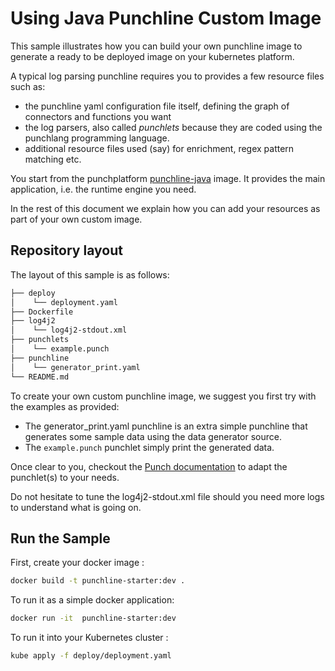 # Using Java Punchline Custom Image

This sample illustrates how you can build your own punchline image to generate a ready to be deployed image on your
kubernetes platform.

A typical log parsing punchline requires you to provides a few resource files such as:
* the punchline yaml configuration file itself, defining the graph of connectors and functions you want
* the log parsers, also called *punchlets* because they are coded using the punchlang programming language.
* additional resource files used (say) for enrichment, regex pattern matching etc.

You start from the
punchplatform [punchline-java](https://github.com/punchplatform/punch-license/pkgs/container/punchline-java) image. It
provides the main application, i.e. the runtime engine you need.

In the rest of this document we explain how you can add your resources as part of your own custom image.

## Repository layout

The layout of this sample is as follows:

```sh
├── deploy
│    └── deployment.yaml
├── Dockerfile
├── log4j2
│    └── log4j2-stdout.xml
├── punchlets
│    └── example.punch
├── punchline
│    └── generator_print.yaml
└── README.md
```

To create your own custom punchline image, we suggest you first try with the examples as provided:

* The generator_print.yaml punchline is an extra simple punchline that generates some sample data using the data
  generator source.
* The `example.punch` punchlet simply print the generated data.

Once clear to you, checkout the [Punch documentation](https://doc.punchplatform.com) to adapt the punchlet(s)
to your needs.

Do not hesitate to tune the log4j2-stdout.xml file should you need more logs to understand what is going on.

## Run the Sample

First, create your docker image :

```sh
docker build -t punchline-starter:dev .
```

To run it as a simple docker application:

```sh
docker run -it  punchline-starter:dev
```

To run it into your Kubernetes cluster :

```sh
kube apply -f deploy/deployment.yaml 
```